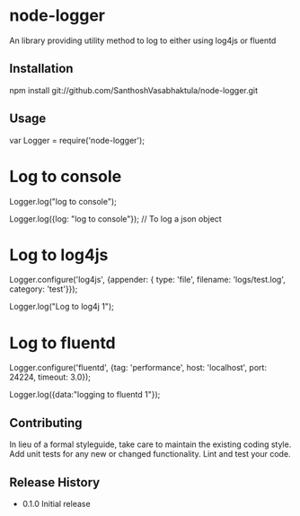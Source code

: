 node-logger
=========

An library providing utility method to log to either using log4js or fluentd

## Installation

  npm install git://github.com/SanthoshVasabhaktula/node-logger.git

## Usage

  var Logger = require('node-logger');

  # Log to console

  Logger.log("log to console");

  Logger.log({log: "log to console"}); // To log a json object

  # Log to log4js

  Logger.configure('log4js', {appender: { type: 'file', filename: 'logs/test.log', category: 'test'}});

  Logger.log("Log to log4j 1");

  # Log to fluentd

  Logger.configure('fluentd', {tag: 'performance', host: 'localhost', port: 24224, timeout: 3.0});
  
  Logger.log({data:"logging to fluentd 1"});


## Contributing

In lieu of a formal styleguide, take care to maintain the existing coding style.
Add unit tests for any new or changed functionality. Lint and test your code.

## Release History

* 0.1.0 Initial release
